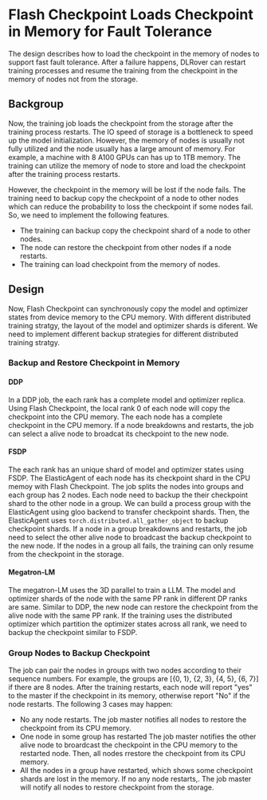 # Flash Checkpoint Loads Checkpoint in Memory for Fault Tolerance

The design describes how to load the checkpoint in the memory
of nodes to support fast fault tolerance. After a failure happens, DLRover
can restart training processes and resume the training from the checkpoint
in the memory of nodes not from the storage.

## Backgroup 

Now, the training job loads the checkpoint from the storage after the training
process restarts. The IO speed of storage is a bottleneck to speed up the
model initialization. However, the memory of nodes is usually not fully utilized
and the node usually has a large amount of memory. For example, a machine with
8 A100 GPUs can has up to 1TB memory. The training can utilize the memory of node
to store and load the checkpoint after the training process restarts. 

However, the checkpoint in the memory will be lost if the node fails. The training
need to backup copy the checkpoint of a node to other nodes which can reduce
the probability to loss the checkpoint if some nodes fail. So, we need to implement
the following features.

- The training can backup copy the checkpoint shard of a node to other nodes.
- The node can restore the checkpoint from other nodes if a node restarts.
- The training can load checkpoint from the memory of nodes.

## Design

Now, Flash Checkpoint can synchronously copy the model and optimizer states from
device memory to the CPU memory. With different distributed training stratgy,
the layout of the model and optimizer shards is diferent. We need to implement different
backup strategies for different distributed training stratgy.

### Backup and Restore Checkpoint in Memory

#### DDP

In a DDP job, the each rank has a complete model and optimizer replica. Using Flash Checkpoint,
the local rank 0 of each node will copy the checkpoint into the CPU memory. The each node
has a complete checkpoint in the CPU memory. If a node breakdowns and restarts, the job can
select a alive node to broadcat its checkpoint to the new node. 

#### FSDP

The each rank has an unique shard of model and optimizer states using FSDP. The ElasticAgent of each node
has its checkpoint shard in the CPU memoy with Flash Checkpoint. The job splits the nodes into groups and
each group has 2 nodes. Each node need to backup the their checkpoint shard to the other node in a group. 
We can build a process group with the ElasticAgent using gloo backend to transfer checkpoint shards. 
Then, the ElasticAgent uses `torch.distributed.all_gather_object`
to backup checkpoint shards. If a node in a group breakdowns and restarts, the job need to select the other
alive node to broadcast the backup checkpoint to the new node.
If the nodes in a group all fails, the training can only resume from the checkpoint in the storage.

#### Megatron-LM

The megatron-LM uses the 3D parallel to train a LLM. The model and optimizer shards of the node with
the same PP rank in different DP ranks are same. Similar to DDP, the new node can restore
the checkpoint from the alive node with the same PP rank. If the training uses the distributed optimizer
which partition the optimizer states across all rank, we need to backup the checkpoint similar to FSDP.


### Group Nodes to Backup Checkpoint

The job can pair the nodes in groups with two nodes according to their sequence numbers. For example,
the groups are [{0, 1}, {2, 3}, {4, 5}, {6, 7}] if there are 8 nodes. After the training restarts,
each node will report "yes" to the master if the checkpoint in its memory, otherwise report "No" if
the node restarts. The following 3 cases may happen:

- No any node restarts. The job master notifies all nodes to restore the checkpoint from its CPU memory.
- One node in some group has restarted The job master notifies the other alive node to broardcast the
checkpoint in the CPU memory to the restarted node. Then, all nodes rrestore the checkpoint from its CPU memory.
- All the nodes in a group have restarted, which shows some checkpoint shards are lost in the memory.
If no any node restarts,. The job master will notify all nodes to restore checkpoint from the storage.
